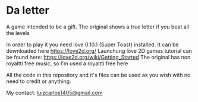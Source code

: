 # Da letter

A game intended to be a gift. The original shows a true letter if you beat all the levels

In order to play it you need love 0.10.1 (Super Toast) installed.
It can be downloaded here https://love2d.org/
Launchung löve 2D games tutorial can be found here: https://love2d.org/wiki/Getting_Started
The original has non royaltti free music, so I'm used a royaltti free here

All the code in this repository and it's files can be used as you wish with no need to credit or anything.

My contact: luizcarlos1405@gmail.com
